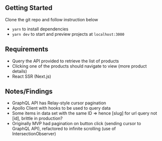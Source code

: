 ## Getting Started

Clone the git repo and follow instruction below

- `yarn` to install dependencies
- `yarn dev` to start and preview projects at `localhost:3000`

## Requirements

- Query the API provided to retrieve the list of products
- Clicking one of the products should navigate to view (more product details)
- React SSR (Next.js)

## Notes/Findings

- GraphQL API has Relay-style cursor pagination
- Apollo Client with hooks to be used to query data
- Some items in data set with the same ID => hence [slug] for url query not [id], brittle in production?
- Originally MVP had pagination on button click (sending cursor to GraphQL API), refactored to infinite scrolling (use of IntersectionObserver)
